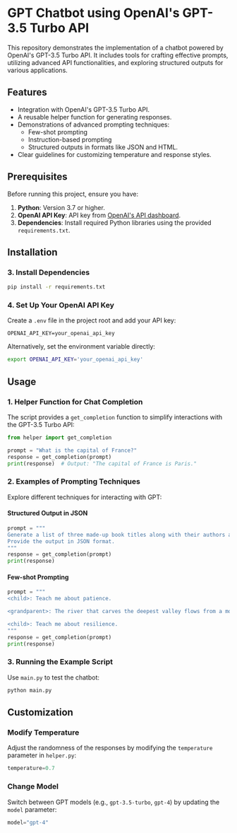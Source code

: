 # GPT Chatbot using OpenAI's GPT-3.5 Turbo API

This repository demonstrates the implementation of a chatbot powered by OpenAI's GPT-3.5 Turbo API. It includes tools for crafting effective prompts, utilizing advanced API functionalities, and exploring structured outputs for various applications.

## Features

- Integration with OpenAI's GPT-3.5 Turbo API.
- A reusable helper function for generating responses.
- Demonstrations of advanced prompting techniques:
  - Few-shot prompting
  - Instruction-based prompting
  - Structured outputs in formats like JSON and HTML.
- Clear guidelines for customizing temperature and response styles.

## Prerequisites

Before running this project, ensure you have:

1. **Python**: Version 3.7 or higher.
2. **OpenAI API Key**: API key from [OpenAI's API dashboard](https://platform.openai.com/account/api-keys).
3. **Dependencies**: Install required Python libraries using the provided `requirements.txt`.

## Installation

### 3. Install Dependencies
```bash
pip install -r requirements.txt
```

### 4. Set Up Your OpenAI API Key
Create a `.env` file in the project root and add your API key:
```
OPENAI_API_KEY=your_openai_api_key
```

Alternatively, set the environment variable directly:
```bash
export OPENAI_API_KEY='your_openai_api_key'
```

## Usage

### 1. Helper Function for Chat Completion
The script provides a `get_completion` function to simplify interactions with the GPT-3.5 Turbo API:
```python
from helper import get_completion

prompt = "What is the capital of France?"
response = get_completion(prompt)
print(response)  # Output: "The capital of France is Paris."
```

### 2. Examples of Prompting Techniques
Explore different techniques for interacting with GPT:

#### Structured Output in JSON
```python
prompt = """
Generate a list of three made-up book titles along with their authors and genres.
Provide the output in JSON format.
"""
response = get_completion(prompt)
print(response)
```

#### Few-shot Prompting
```python
prompt = """
<child>: Teach me about patience.

<grandparent>: The river that carves the deepest valley flows from a modest spring.

<child>: Teach me about resilience.
"""
response = get_completion(prompt)
print(response)
```

### 3. Running the Example Script
Use `main.py` to test the chatbot:
```bash
python main.py
```


## Customization

### Modify Temperature
Adjust the randomness of the responses by modifying the `temperature` parameter in `helper.py`:
```python
temperature=0.7
```

### Change Model
Switch between GPT models (e.g., `gpt-3.5-turbo`, `gpt-4`) by updating the `model` parameter:
```python
model="gpt-4"
```
